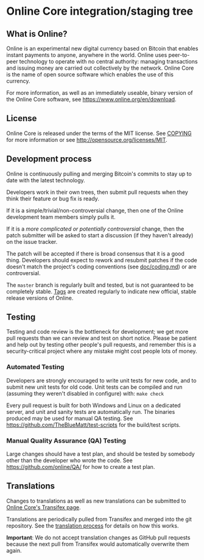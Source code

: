 Online Core integration/staging tree
=====================================

What is Online?
----------------

Online is an experimental new digital currency based on Bitcoin that enables instant payments to
anyone, anywhere in the world. Online uses peer-to-peer technology to operate
with no central authority: managing transactions and issuing money are carried
out collectively by the network. Online Core is the name of open source
software which enables the use of this currency.

For more information, as well as an immediately useable, binary version of
the Online Core software, see https://www.online.org/en/download.

License
-------

Online Core is released under the terms of the MIT license. See [COPYING](COPYING) for more
information or see http://opensource.org/licenses/MIT.

Development process
-------------------
Online is continuously pulling and merging Bitcoin's commits to stay up to date with
the latest technology.

Developers work in their own trees, then submit pull requests when they think
their feature or bug fix is ready.

If it is a simple/trivial/non-controversial change, then one of the Online
development team members simply pulls it.

If it is a *more complicated or potentially controversial* change, then the patch
submitter will be asked to start a discussion (if they haven't already) on the
issue tracker.

The patch will be accepted if there is broad consensus that it is a good thing.
Developers should expect to rework and resubmit patches if the code doesn't
match the project's coding conventions (see [doc/coding.md](doc/coding.md)) or are
controversial.

The `master` branch is regularly built and tested, but is not guaranteed to be
completely stable. [Tags](https://github.com/Online-Coin/online/tags) are created
regularly to indicate new official, stable release versions of Online.

Testing
-------

Testing and code review is the bottleneck for development; we get more pull
requests than we can review and test on short notice. Please be patient and help out by testing
other people's pull requests, and remember this is a security-critical project where any mistake might cost people
lots of money.

### Automated Testing

Developers are strongly encouraged to write unit tests for new code, and to
submit new unit tests for old code. Unit tests can be compiled and run (assuming they weren't disabled in configure) with: `make check`

Every pull request is built for both Windows and Linux on a dedicated server,
and unit and sanity tests are automatically run. The binaries produced may be
used for manual QA testing. See https://github.com/TheBlueMatt/test-scripts
for the build/test scripts.

### Manual Quality Assurance (QA) Testing

Large changes should have a test plan, and should be tested by somebody other
than the developer who wrote the code.
See https://github.com/online/QA/ for how to create a test plan.

Translations
------------

Changes to translations as well as new translations can be submitted to
[Online Core's Transifex page](https://www.transifex.com/projects/p/online/).

Translations are periodically pulled from Transifex and merged into the git repository. See the
[translation process](doc/translation_process.md) for details on how this works.

**Important**: We do not accept translation changes as GitHub pull requests because the next
pull from Transifex would automatically overwrite them again.

